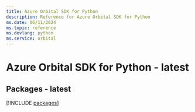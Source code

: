 ```yaml
---
title: Azure Orbital SDK for Python
description: Reference for Azure Orbital SDK for Python
ms.date: 06/11/2024
ms.topic: reference
ms.devlang: python
ms.service: orbital
---
```

# Azure Orbital SDK for Python - latest
## Packages - latest
[!INCLUDE [packages](orbital-index.md)]